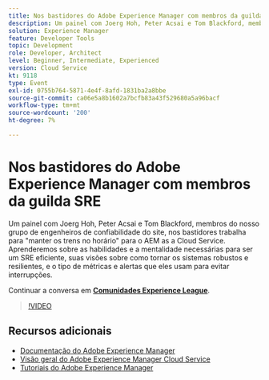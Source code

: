 ```yaml
---
title: Nos bastidores do Adobe Experience Manager com membros da guilda SRE
description: Um painel com Joerg Hoh, Peter Acsai e Tom Blackford, membros do nosso grupo de engenheiros de confiabilidade do site, nos bastidores trabalha para "manter os trens no horário" para o AEM as a Cloud Service. Aprenderemos sobre as habilidades e a mentalidade necessárias para ser um SRE eficiente, suas visões sobre como tornar os sistemas robustos e resilientes, e o tipo de métricas e alertas que eles usam para evitar interrupções.
solution: Experience Manager
feature: Developer Tools
topic: Development
role: Developer, Architect
level: Beginner, Intermediate, Experienced
version: Cloud Service
kt: 9118
type: Event
exl-id: 0755b764-5871-4e4f-8afd-1831ba2a8bbe
source-git-commit: ca06e5a8b1602a7bcfb83a43f529680a5a96bacf
workflow-type: tm+mt
source-wordcount: '200'
ht-degree: 7%

---
```


# Nos bastidores do Adobe Experience Manager com membros da guilda SRE

Um painel com Joerg Hoh, Peter Acsai e Tom Blackford, membros do nosso grupo de engenheiros de confiabilidade do site, nos bastidores trabalha para &quot;manter os trens no horário&quot; para o AEM as a Cloud Service. Aprenderemos sobre as habilidades e a mentalidade necessárias para ser um SRE eficiente, suas visões sobre como tornar os sistemas robustos e resilientes, e o tipo de métricas e alertas que eles usam para evitar interrupções.

Continuar a conversa em **[Comunidades Experience League](https://adobe.ly/2WoCVOU)**.

>[!VIDEO](https://video.tv.adobe.com/v/337527/?quality=12&learn=on&hidetitle=true)

## Recursos adicionais

- [Documentação do Adobe Experience Manager ](https://experienceleague.adobe.com/docs/experience-manager-cloud-service.html?lang=pt-BR)
- [Visão geral do Adobe Experience Manager Cloud Service](https://experienceleague.adobe.com/docs/experience-manager-cloud-service/overview/home.html)
- [Tutoriais do Adobe Experience Manager](https://experienceleague.adobe.com/docs/experience-manager-tutorials.html)
